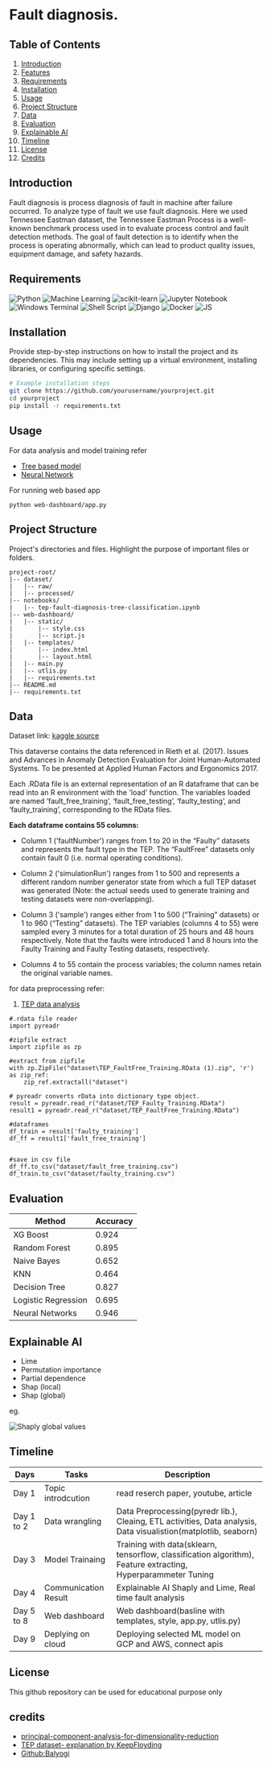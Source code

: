 # Fault diagnosis.

## Table of Contents

1. [Introduction](#introduction)
2. [Features](#features)
3. [Requirements](#requirements)
4. [Installation](#installation)
5. [Usage](#usage)
6. [Project Structure](#project-structure)
7. [Data](#data)
8. [Evaluation](#evaluation)
9. [Explainable AI](#explainable-ai)
10. [Timeline](#timeline)
11. [License](#license)
12. [Credits](#credits)

## Introduction

Fault diagnosis is process diagnosis of fault in machine after failure occurred. To analyze type of fault we use fault diagnosis. Here we used Tennessee Eastman dataset, the Tennessee Eastman Process is a well-known benchmark process used in to evaluate process control and fault detection methods. The goal of fault detection is to identify when the process is operating abnormally, which can lead to product quality issues, equipment damage, and safety hazards.

## Requirements
![Python](https://img.shields.io/badge/python-3670A0?style=for-the-badge&logo=python&logoColor=ffdd54)
![Machine Learning](https://img.shields.io/badge/Machine_Learning-blue?style=for-the-badge&logo=python&logoColor=ffdd54)
![scikit-learn](https://img.shields.io/badge/scikit--learn-%23F7931E.svg?style=for-the-badge&logo=scikit-learn&logoColor=white)
![Jupyter Notebook](https://img.shields.io/badge/jupyter-%23FA0F00.svg?style=for-the-badge&logo=jupyter&logoColor=white)
![Windows Terminal](https://img.shields.io/badge/Windows%20Terminal-%234D4D4D.svg?style=for-the-badge&logo=windows-terminal&logoColor=white)
![Shell Script](https://img.shields.io/badge/Bash-%23121011.svg?style=for-the-badge&logo=gnu-bash&logoColor=white)
![Django](https://img.shields.io/badge/django-%23092E20.svg?style=for-the-badge&logo=django&logoColor=white)
![Docker](https://img.shields.io/badge/docker-%230db7ed.svg?style=for-the-badge&logo=docker&logoColor=white)
![JS](https://img.shields.io/badge/logo-javascript-blue?logo=javascript)


## Installation

Provide step-by-step instructions on how to install the project and its dependencies. This may include setting up a virtual environment, installing libraries, or configuring specific settings.

```bash
# Example installation steps
git clone https://github.com/yourusername/yourproject.git
cd yourproject
pip install -r requirements.txt
```

## Usage

For data analysis and model training refer 
* [Tree based model](tep-fault-diagnosis-tree-classification.ipynb)
* [Neural Network](tep-fault-diagnosis-usingNeural_network.ipynb)


For running web based app
```
python web-dashboard/app.py

```


## Project Structure

 Project's directories and files. Highlight the purpose of important files or folders.

```
project-root/
|-- dataset/
|   |-- raw/
|   |-- processed/
|-- notebooks/
|   |-- tep-fault-diagnosis-tree-classification.ipynb
|-- web-dashboard/
|   |-- static/
|       |-- style.css
|       |-- script.js
|   |-- templates/
|       |-- index.html 
|       |-- layout.html
|   |-- main.py
|   |-- utlis.py
|   |-- requirements.txt
|-- README.md
|-- requirements.txt
```

## Data
Dataset link: [kaggle source](https://www.kaggle.com/datasets/averkij/tennessee-eastman-process-simulation-dataset)

This dataverse contains the data referenced in Rieth et al. (2017). Issues and Advances in Anomaly Detection Evaluation for Joint Human-Automated Systems. To be presented at Applied Human Factors and Ergonomics 2017.

Each .RData file is an external representation of an R dataframe that can be read into an R environment with the 'load' function. The variables loaded are named ‘fault_free_training’, ‘fault_free_testing’, ‘faulty_testing’, and ‘faulty_training’, corresponding to the RData files.

**Each dataframe contains 55 columns:**

* Column 1 ('faultNumber') ranges from 1 to 20 in the “Faulty” datasets and represents the fault type in the TEP. The “FaultFree” datasets only contain fault 0 (i.e. normal operating conditions).

* Column 2 ('simulationRun') ranges from 1 to 500 and represents a different random number generator state from which a full TEP dataset was generated (Note: the actual seeds used to generate training and testing datasets were non-overlapping).

* Column 3 ('sample') ranges either from 1 to 500 (“Training” datasets) or 1 to 960 (“Testing” datasets). The TEP variables (columns 4 to 55) were sampled every 3 minutes for a total duration of 25 hours and 48 hours respectively. Note that the faults were introduced 1 and 8 hours into the Faulty Training and Faulty Testing datasets, respectively.

* Columns 4 to 55 contain the process variables; the column names retain the original variable names.

for data preprocessing refer:
1. [TEP data analysis](tep-fault-diagnosis-tree-classification.ipynb)
```
#.rdata file reader
import pyreadr

#zipfile extract
import zipfile as zp

#extract from zipfile
with zp.ZipFile("dataset\TEP_FaultFree_Training.RData (1).zip", 'r') as zip_ref:
    zip_ref.extractall("dataset")

# pyreadr converts rData into dictionary type object.
result = pyreadr.read_r("dataset/TEP_Faulty_Training.RData")
result1 = pyreadr.read_r("dataset/TEP_FaultFree_Training.RData")

#dataframes
df_train = result['faulty_training']
df_ff = result1['fault_free_training']


#save in csv file
df_ff.to_csv("dataset/fault_free_training.csv")
df_train.to_csv("dataset/faulty_training.csv")
```

## Evaluation

| Method                                    |Accuracy  |
|-----------------------------------------  |----------|
| XG Boost                                  |  0.924  |
| Random Forest                           |  0.895   |
| Naive Bayes                                   |  0.652   |
| KNN                               |  0.464   |
| Decision Tree                                  |  0.827   |
| Logistic Regression                                  |  0.695   |
| Neural Networks                   |  0.946  |

## Explainable AI
* Lime
* Permutation importance
* Partial dependence
* Shap (local)
* Shap (global)

eg.

![Shaply global values](image\shap_global_summary_plot.png)


## Timeline

| Days                 | Tasks    | Description|
|-----------------------------------------|----------|----------|
|Day 1 | Topic introdcution  |read reserch paper, youtube, article|
|Day 1 to 2 | Data wrangling | Data Preprocessing(pyredr lib.), Cleaing, ETL activities, Data analysis, Data visualistion(matplotlib, seaborn)|
|Day 3 |Model Trainaing | Training with data(sklearn, tensorflow, classification algorithm), Feature extracting, Hyperparammeter Tuning|
|Day 4 | Communication Result | Explainable AI Shaply and Lime, Real time fault analysis|
|Day 5 to 8 | Web dashboard | Web dashboard(basline with templates, style, app.py, utlis.py) |
|Day 9 | Deplying on cloud | Deploying selected ML model on GCP and AWS, connect apis|

## License

This github repository can be used for educational purpose only

## credits
* [principal-component-analysis-for-dimensionality-reduction](https://towardsdatascience.com/principal-component-analysis-for-dimensionality-reduction-115a3d157bad)
* [TEP dataset- explanation by KeepFloyding](https://keepfloyding.github.io/posts/data-explor-TEP-3/)
* [Github:Balyogi](https://github.com/mohan696matlab)